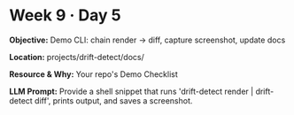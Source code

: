 # Week 9 · Day 5

**Objective:** Demo CLI: chain render → diff, capture screenshot, update docs

**Location:** projects/drift-detect/docs/

**Resource & Why:** Your repo's Demo Checklist

**LLM Prompt:** Provide a shell snippet that runs 'drift-detect render | drift-detect diff', prints output, and saves a screenshot.
